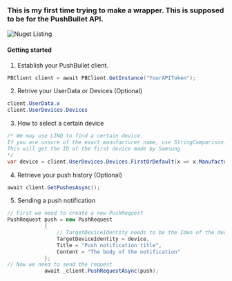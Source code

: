 ### This is my first time trying to make a wrapper. This is supposed to be for the PushBullet API.
![Nuget Listing](https://discord-is-down.party/77pGgQLL.png "Nuget listing")
#### Getting started
1. Establish your PushBullet client.
```cs
PBClient client = await PBClient.GetInstance("YourAPIToken");
```
2. Retrive your UserData or Devices (Optional)
```cs
client.UserData.x
client.UserDevices.Devices
```
3. How to select a certain device
```cs
/* We may use LINQ to find a certain device.
If you are unsure of the exact manufacturer name, use StringComparison.OrdinalIgnoreCase
This will get the ID of the first device made by Samsung
*/
var device = client.UserDevices.Devices.FirstOrDefault(x => x.Manufacturer.Equals("Samsung", StringComparison.OrdinalIgnoreCase).Iden);
```
4. Retrieve your push history (Optional)
```cs
await client.GetPushesAsync();
```
5. Sending a push notification
```cs
// First we need to create a new PushRequest
PushRequest push = new PushRequest
            {
                // TargetDeviceIdentity needs to be the Iden of the device you want to receive the push notification
                TargetDeviceIdentity = device,
                Title = "Push notification title",
                Content = "The body of the notification"
            };
// Now we need to send the request
            await _client.PushRequestAsync(push);
```
